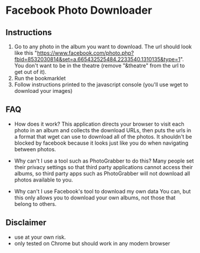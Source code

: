 # Facebook Photo Downloader

## Instructions

1) Go to any photo in the album you want to download. The url should look like this "https://www.facebook.com/photo.php?fbid=8532030814&set=a.665432525484.2233540.1310135&type=1". You don't want to be in the theatre (remove "&theatre" from the url to get out of it).   
2) Run the bookmarklet   
3) Follow instructions printed to the javascript console (you'll use wget to download your images)   


## FAQ

- How does it work?
This application directs your browser to visit each photo in an album and collects the download URLs, then puts the urls in a format that wget can use to download all of the photos. It shouldn't be blocked by facebook because it looks just like you do when navigating between photos.

- Why can't I use a tool such as PhotoGrabber to do this?
Many people set their privacy settings so that third party applications cannot access their albums, so third party apps such as PhotoGrabber will not download all photos available to you.

- Why can't I use Facebook's tool to download my own data
You can, but this only allows you to download your own albums, not those that belong to others.

## Disclaimer
- use at your own risk.
- only tested on Chrome but should work in any modern browser
